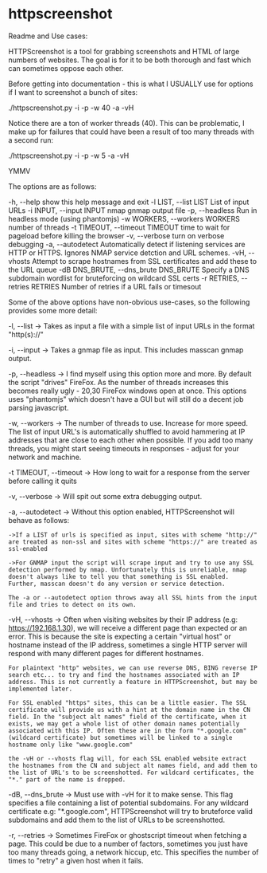 # httpscreenshot

Readme and Use cases:

HTTPScreenshot is a tool for grabbing screenshots and HTML of large numbers of websites. The goal is for it to be both thorough and fast which can sometimes oppose each other.

Before getting into documentation - this is what I USUALLY use for options if I want to screenshot a bunch of sites:

  ./httpscreenshot.py -i <gnmapFile> -p -w 40 -a -vH

Notice there are a ton of worker threads (40). This can be problematic, I make up for failures that could have been a result of too many threads with a second run:

  ./httpscreenshot.py -i <gnmapFile> -p -w 5 -a -vH

YMMV

The options are as follows:

  -h, --help            show this help message and exit
  -l LIST, --list LIST  List of input URLs
  -i INPUT, --input INPUT
                        nmap gnmap output file
  -p, --headless        Run in headless mode (using phantomjs)
  -w WORKERS, --workers WORKERS
                        number of threads
  -t TIMEOUT, --timeout TIMEOUT
                        time to wait for pageload before killing the browser
  -v, --verbose         turn on verbose debugging
  -a, --autodetect      Automatically detect if listening services are HTTP or
                        HTTPS. Ignores NMAP service detction and URL schemes.
  -vH, --vhosts         Attempt to scrape hostnames from SSL certificates and
                        add these to the URL queue
  -dB DNS_BRUTE, --dns_brute DNS_BRUTE
                        Specify a DNS subdomain wordlist for bruteforcing on
                        wildcard SSL certs
  -r RETRIES, --retries RETRIES
                        Number of retries if a URL fails or timesout

Some of the above options have non-obvious use-cases, so the following provides some more detail:

-l, --list -> Takes as input a file with a simple list of input URLs in the format "http(s)://<URL>"

-i, --input -> Takes a gnmap file as input. This includes masscan gnmap output.

-p, --headless -> I find myself using this option more and more. By default the script "drives" FireFox. As the number of threads increases this becomes really ugly - 20,30 FireFox windows open at once. This options uses "phantomjs" which doesn't have a GUI but will still do a decent job parsing javascript.

-w, --workers -> The number of threads to use. Increase for more speed. The list of input URL's is automatically shuffled to avoid hammering at IP addresses that are close to each other when possible. If you add too many threads, you might start seeing timeouts in responses - adjust for your network and machine.

-t TIMEOUT, --timeout -> How long to wait for a response from the server before calling it quits

-v, --verbose -> Will spit out some extra debugging output.

-a, --autodetect -> Without this option enabled, HTTPScreenshot will behave as follows:
    
    ->If a LIST of urls is specified as input, sites with scheme "http://" are treated as non-ssl and sites with scheme "https://" are treated as ssl-enabled

    ->For GNMAP input the script will scrape input and try to use any SSL detection performed by nmap. Unfortunately this is unreliable, nmap doesn't always like to tell you that something is SSL enabled. Further, masscan doesn't do any version or service detection.

    The -a or --autodetect option throws away all SSL hints from the input file and tries to detect on its own.

-vH, --vhosts -> Often when visiting websites by their IP address (e.g: https://192.168.1.30), we will receive a different page than expected or an error. This is because the site is expecting a certain "virtual host" or hostname instead of the IP address, sometimes a single HTTP server will respond with many different pages for different hostnames.

    For plaintext "http" websites, we can use reverse DNS, BING reverse IP search etc... to try and find the hostnames associated with an IP address. This is not currently a feature in HTTPScreenshot, but may be implemented later.

    For SSL enabled "https" sites, this can be a little easier. The SSL certificate will provide us with a hint at the domain name in the CN field. In the "subject alt names" field of the certificate, when it exists, we may get a whole list of other domain names potentially associated with this IP. Often these are in the form "*.google.com" (wildcard certificate) but sometimes will be linked to a single hostname only like "www.google.com"

    the -vH or --vhosts flag will, for each SSL enabled website extract the hostnames from the CN and subject alt names field, and add them to the list of URL's to be screenshotted. For wildcard certificates, the "*." part of the name is dropped.

-dB, --dns_brute -> Must use with -vH for it to make sense. This flag specifies a file containing a list of potential subdomains. For any wildcard certificate e.g: "*.google.com", HTTPScreenshot will try to bruteforce valid subdomains and add them to the list of URLs to be screenshotted.

-r, --retries -> Sometimes FireFox or ghostscript timeout when fetching a page. This could be due to a number of factors, sometimes you just have too many threads going, a network hiccup, etc. This specifies the number of times to "retry" a given host when it fails.



